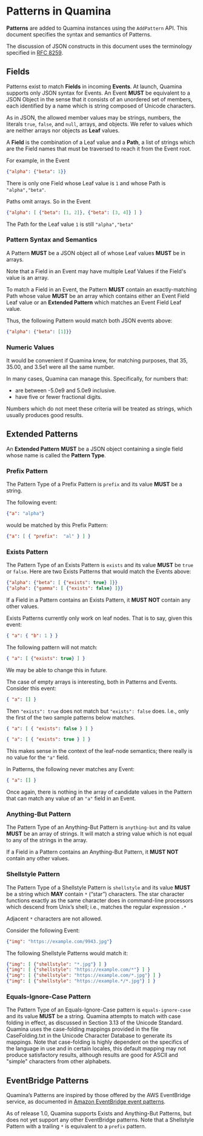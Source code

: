 # Patterns in Quamina

**Patterns** are added to Quamina instances using the
`AddPattern` API. This document specifies the syntax and
semantics of Patterns.

The discussion of JSON constructs in this document uses
the terminology specified in [RFC 8259](https://www.rfc-editor.org/rfc/rfc8259.html).

## Fields

Patterns exist to match **Fields** in incoming **Events**. At
launch, Quamina supports only JSON syntax for Events. An
Event **MUST** be equivalent to a JSON Object in the
sense that it consists of an unordered set of members,
each identified by a name which is string composed of
Unicode characters.

As in JSON, the allowed member values may be strings,
numbers, the literals `true`, `false`, and `null`, arrays,
and objects. We refer to values which are neither arrays
nor objects as **Leaf** values.

A **Field** is the combination of a Leaf value and a
**Path**, a list of strings which are the Field names
that must be traversed to reach it from the Event root.

For example, in the Event
```json
{"alpha": {"beta": 1}}
```
There is only one Field whose Leaf value is `1`
and whose Path is `"alpha","beta"`.

Paths omit arrays. So in the Event
```json
{"alpha": [ {"beta": [1, 2]}, {"beta": [3, 4]} ] }
```
The Path for the Leaf value `1` is still `"alpha","beta"`

### Pattern Syntax and Semantics
A Pattern **MUST** be a JSON object all of whose Leaf
values **MUST** be in arrays.

Note that a Field in an Event may have multiple Leaf Values
if the Field's value is an array.

To match a Field in an Event, the Pattern **MUST** contain
an exactly-matching Path whose value **MUST** be an array
which contains either an Event Field Leaf value or an
**Extended Pattern** which matches an Event Field Leaf
value.

Thus, the following Pattern would match both JSON events above:
```json
{"alpha": {"beta": [1]}}
```

### Numeric Values

It would be convenient if Quamina knew, for matching purposes, that 35,
35.00, and 3.5e1 were all the same number.

In many cases, Quamina can manage this. Specifically, for numbers that:

* are between -5.0e9 and 5.0e9 inclusive.
* have five or fewer fractional digits.

Numbers which do not meet these criteria will be treated as strings, which
usually produces good results.

## Extended Patterns
An **Extended Pattern** **MUST** be a JSON object containing
a single field whose name is called the **Pattern Type**.

### Prefix Pattern

The Pattern Type of a Prefix Pattern is `prefix` and its value
**MUST** be a string.

The following event:

```json
{"a": "alpha"}
```

would be matched by this Prefix Pattern:

```json
{"a": [ { "prefix":  "al" } ] }
```

### Exists Pattern

The Pattern Type of an Exists Pattern is `exists` and its
value **MUST** be `true` or `false`. Here
are two Exists Patterns that would match the Events above:
```json
{"alpha": {"beta": [ {"exists": true} ]}}
{"alpha": {"gamma": [ {"exists": false} ]}}
```

If a Field in a Pattern contains an Exists Pattern, it
**MUST NOT** contain any other values.

Exists Patterns currently only work on leaf nodes. That is to
say, given this event:

```json
{ "a": { "b": 1 } }
```

The following pattern will not match:

```json
{ "a": [ {"exists": true} ] }
```

We may be able to change this in future.

The case of empty arrays is interesting, both in Patterns and Events. Consider this event:

```json
{ "a": [] }
```

Then `"exists": true` does not match but `"exists": false` does.
I.e., only the first of the two sample patterns below matches.

```json
{ "a": [ { "exists": false } ] }
```
```json
{ "a": [ { "exists": true } ] }
```
This makes sense in the context of the leaf-node semantics; there
really is no value for the `"a"` field.

In Patterns, the following never matches any Event:

```json
{ "a": [] }
```

Once again, there is nothing in the array of candidate values in the Pattern that can match any value of an `"a"`
field in an Event.



### Anything-But Pattern

The Pattern Type of an Anything-But Pattern is
`anything-but` and its value **MUST** be an array
of strings. It will match a string value which
is not equal to any of the strings in the array.

If a Field in a Pattern contains an Anything-But Pattern,
it **MUST NOT** contain any other values.

### Shellstyle Pattern

The Pattern Type of a Shellstyle Pattern is `shellstyle`
and its value **MUST** be a string which **MAY** contain
`*` (“star”) characters. The star character
functions exactly as the same character does in
command-line processors which descend from Unix’s
shell; i.e., matches the regular expression `.*`

Adjacent `*` characters are not allowed.

Consider the following Event:
```json
{"img": "https://example.com/9943.jpg"}
```
The following Shellstyle Patterns would match it:
```json
{"img": [ {"shellstyle": "*.jpg"} ] }
{"img": [ {"shellstyle": "https://example.com/*"} ] }
{"img": [ {"shellstyle": "https://example.com/*.jpg"} ] }
{"img": [ {"shellstyle": "https://example.*/*.jpg"} ] }
```
### Equals-Ignore-Case Pattern

The Pattern Type of an Equals-Ignore-Case pattern is `equals-ignore-case`
and its value **MUST** be a string. Quamina attempts to match with
case folding in effect, as discussed in Section 3.13 of the Unicode
Standard. Quamina uses the case-folding mappings provided in the file
CaseFolding.txt in the Unicode Character Database to generate its mappings.
Note that case-folding is highly dependent on the specifics of the language
in use and in certain locales, this default mapping may not produce satisfactory
results, although results are good for ASCII and "simple" characters from
other alphabets.

## EventBridge Patterns

Quamina’s Patterns are inspired by those offered by
the AWS EventBridge service, as documented in
[Amazon EventBridge event patterns](https://docs.aws.amazon.com/eventbridge/latest/userguide/eb-event-patterns.html).

As of release 1.0, Quamina supports Exists and
Anything-But Patterns, but does not yet support any other
EventBridge patterns. Note that a
Shellstyle Pattern with a trailing `*` is equivalent
to a `prefix` pattern.

